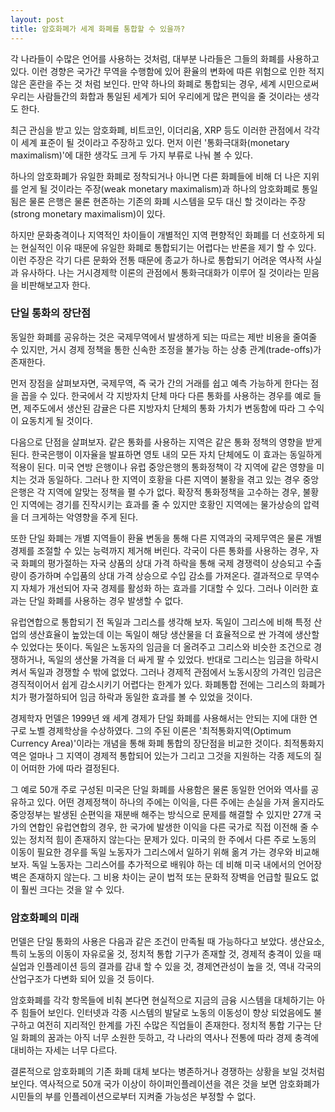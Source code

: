 ```yaml
---
layout: post
title: 암호화폐가 세계 화폐를 통합할 수 있을까?
---
```


각 나라들이 수많은 언어를 사용하는 것처럼, 대부분 나라들은 그들의 화폐를 사용하고 있다. 이런 경향은 국가간 무역을 수행함에 있어 환율의 변화에 따른 위험으로 인한 적지 않은 혼란을 주는 것 처럼 보인다. 만약 하나의 화폐로 통합되는 경우, 세계 시민으로써 우리는 사람들간의 화합과 통일된 세계가 되어 우리에게 많은 편익을 줄 것이라는 생각도 한다.

최근 관심을 받고 있는 암호화폐, 비트코인, 이더리움, XRP 등도 이러한 관점에서 각각이 세계 표준이 될 것이라고 주장하고 있다. 먼저 이런 '통화극대화(monetary maximalism)'에 대한 생각도 크게 두 가지 부류로 나눠 볼 수 있다.

하나의 암호화폐가 유일한 화폐로 정착되거나 아니면 다른 화폐들에 비해 더 나은 지위를 얻게 될 것이라는 주장(weak monetary maximalism)과 하나의 암호화폐로 통일됨은 물론 은행은 물론 현존하는 기존의 화폐 시스템을 모두 대신 할 것이라는 주장(strong monetary maximalism)이 있다.

하지만 문화충격이나 지역적인 차이들이 개별적인 지역 편향적인 화폐를 더 선호하게 되는 현실적인 이유 때문에 유일한 화폐로 통합되기는 어렵다는 반론을 제기 할 수 있다. 이런 주장은 각기 다른 문화와 전통 때문에 종교가 하나로 통합되기 어려운 역사적 사실과 유사하다. 나는 거시경제학 이론의 관점에서 통화극대화가 이루어 질 것이라는 믿음을 비판해보고자 한다.

### 단일 통화의 장단점

동일한 화폐를 공유하는 것은 국제무역에서 발생하게 되는 따르는 제반 비용을 줄여줄 수 있지만, 거시 경제 정책을 통한 신속한 조정을 불가능 하는 상충 관계(trade-offs)가 존재한다.

먼저 장점을 살펴보자면, 국제무역, 즉 국가 간의 거래를 쉽고 예측 가능하게 한다는 점을 꼽을 수 있다. 한국에서 각 지방자치 단체 마다 다른 통화를 사용하는 경우를 예로 들면, 제주도에서 생산된 감귤은 다른 지방자치 단체의 통화 가치가 변동함에 따라 그 수익이 요동치게 될 것이다.

다음으로 단점을 살펴보자. 같은 통화를 사용하는 지역은 같은 통화 정책의 영향을 받게 된다. 한국은행이 이자율을 발표하면 영토 내의 모든 자치 단체에도 이 효과는 동일하게 적용이 된다. 미국 연방 은행이나 유럽 중앙은행의 통화정책이 각 지역에 같은 영향을 미치는 것과 동일하다. 그러나 한 지역이 호황을 다른 지역이 불황을 겪고 있는 경우 중앙은행은 각 지역에 알맞는 정책을 펼 수가 없다. 확장적 통화정책을 고수하는 경우, 불황인 지역에는 경기를 진작시키는 효과를 줄 수 있지만 호황인 지역에는 물가상승의 압력을 더 크게하는 악영향을 주게 된다.

또한 단일 화폐는 개별 지역들이 환율 변동을 통해 다른 지역과의 국제무역은 물론 개별 경제를 조절할 수 있는 능력까지 제거해 버린다. 각국이 다른 통화를 사용하는 경우, 자국 화폐의 평가절하는 자국 상품의 상대 가격 하락을 통해 국제 경쟁력이 상승되고 수출량이 증가하며 수입품의 상대 가격 상승으로 수입 감소를 가져온다. 결과적으로 무역수지 자체가 개선되어 자국 경제를 활성화 하는 효과를 기대할 수 있다. 그러나 이러한 효과는 단일 화폐를 사용하는 경우 발생할 수 없다.

유럽연합으로 통합되기 전 독일과 그리스를 생각해 보자. 독일이 그리스에 비해 특정 산업의 생산효율이 높았는데 이는 독일이 해당 생산물을 더 효율적으로 싼 가격에 생산할 수 있었다는 뜻이다. 독일은 노동자의 임금을 더 올려주고 그리스와 비슷한 조건으로 경쟁하거나, 독일의 생산물 가격을 더 싸게 팔 수 있었다. 반대로 그리스는 임금을 하락시켜서 독일과 경쟁할 수 밖에 없었다. 그러나 경제적 관점에서 노동시장의 가격인 임금은 경직적이어서 쉽게 감소시키기 어렵다는 한계가 있다. 화폐통합 전에는 그리스의 화폐가치가 평가절하되어 임금 하락과 동일한 효과를 볼 수 있었을 것이다.

경제학자 먼델은 1999년 왜 세계 경제가 단일 화폐를 사용해서는 안되는 지에 대한 연구로 노벨 경제학상을 수상하였다. 그의 주된 이론은 '최적통화지역(Optimum Currency Area)'이라는 개념을 통해 화폐 통합의 장단점을 비교한 것이다. 최적통화지역은 얼마나 그 지역이 경제적 통합되어 있는가 그리고 그것을 지원하는 각종 제도의 질이 어떠한 가에 따라 결정된다.

그 예로 50개 주로 구성된 미국은 단일 화폐를 사용함은 물론 동일한 언어와 역사를 공유하고 있다. 어떤 경제정책이 하나의 주에는 이익을, 다른 주에는 손실을 가져 올지라도 중앙정부는 발생된 순편익을 재분배 해주는 방식으로 문제를 해결할 수 있지만 27개 국가의 연합인 유럽연합의 경우, 한 국가에 발생한 이익을 다른 국가로 직접 이전해 줄 수 있는 정치적 힘이 존재하지 않는다는 문제가 있다. 미국의 한 주에서 다른 주로 노동의 이동이 필요한 경우를 독일 노동자가 그리스에서 일하기 위해 옮겨 가는 경우와 비교해 보자. 독일 노동자는 그리스어를 추가적으로 배워야 하는 데 비해 미국 내에서의 언어장벽은 존재하지 않는다. 그 비용 차이는 굳이 법적 또는 문화적 장벽을 언급할 필요도 없이 훨씬 크다는 것을 알 수 있다.

### 암호화폐의 미래

먼델은 단일 통화의 사용은 다음과 같은 조건이 만족될 때 가능하다고 보았다. 생산요소, 특히 노동의 이동이 자유로울 것, 정치적 통합 기구가 존재할 것, 경제적 충격이 있을 때 실업과 인플레이션 등의 결과를 감내 할 수 있을 것, 경제연관성이 높을 것, 역내 각국의 산업구조가 다변화 되어 있을 것 등이다.

암호화폐를 각각 항목들에 비춰 본다면 현실적으로 지금의 금융 시스템을 대체하기는 아주 힘들어 보인다. 인터넷과 각종 시스템의 발달로 노동의 이동성이 향상 되었음에도 불구하고 여전히 지리적인 한계를 가진 수많은 직업들이 존재한다. 정치적 통합 기구는 단일 화폐의 꿈과는 아직 너무 소원한 듯하고, 각 나라의 역사나 전통에 따라 경제 충격에 대비하는 자세는 너무 다르다.

결론적으로 암호화폐의 기존 화폐 대체 보다는 병존하거나 경쟁하는 상황을 보일 것처럼 보인다. 역사적으로 50개 국가 이상이 하이퍼인플레이션을 겪은 것을 보면 암호화폐가 시민들의 부를 인플레이션으로부터 지켜줄 가능성은 부정할 수 없다.
